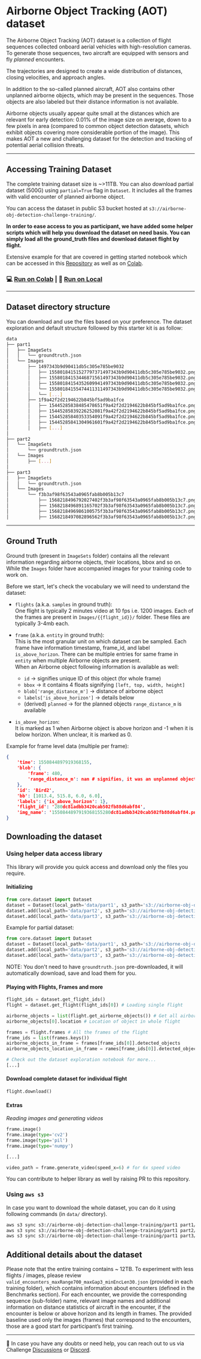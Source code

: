 # Airborne Object Tracking (AOT) dataset

The Airborne Object Tracking (AOT) dataset is a collection of flight sequences collected onboard aerial vehicles with high-resolution cameras. To generate those sequences, two aircraft are equipped with sensors and fly _planned_ encounters.

The trajectories are designed to create a wide distribution of distances, closing velocities, and approach angles. 

In addition to the so-called planned aircraft, AOT also contains other unplanned airborne objects, which may be present in the sequences.
Those objects are also labeled but their distance information is not available.

Airborne objects usually appear quite small at the distances which are relevant for early detection: 0.01% of the image size on average, down to a few pixels in area (compared to common object detection datasets, which exhibit objects covering more considerable portion of the image). This makes AOT a new and challenging dataset for the detection and tracking of potential aerial collision threats. 


------

## Accessing Training Dataset

The complete training dataset size is ~>11TB.
You can also download partial dataset (500G) using `partial=True` flag in `Dataset`. It includes all the frames with valid encounter of planned airborne object.

You can access the dataset in public S3 bucket hosted at `s3://airborne-obj-detection-challenge-training/`.

**In order to ease access to you as participant, we have added some helper scripts which will help you download the dataset on need basis.
You can simply load all the ground_truth files and download dataset flight by flight.**

Extensive example for that are covered in getting started notebook which can be accessed in this [Repository](/-/blob/master/data/dataset-playground.ipynb) as well as on [Colab](https://colab.research.google.com/drive/1B5Gevpg6GIlfMRRfiG79V8Foz13_ncUr).

### 💻 **[Run on Colab](https://colab.research.google.com/drive/1B5Gevpg6GIlfMRRfiG79V8Foz13_ncUr) | 💪 [Run on Local](/-/blob/master/data/dataset-playground.ipynb)**

------

## Dataset directory structure

You can download and use the files based on your preference. The dataset exploration and default structure followed by this starter kit is as follow:

```bash
data
├── part1
│   ├── ImageSets
│   │   └── groundtruth.json
│   └── Images
│       ├── 1497343b9d90411db5c305e785be9032
│       │   ├── 15580184151527797371497343b9d90411db5c305e785be9032.png
│       │   ├── 15580184153446871561497343b9d90411db5c305e785be9032.png
│       │   ├── 15580184154352609941497343b9d90411db5c305e785be9032.png
│       │   └── 15580184155474411311497343b9d90411db5c305e785be9032.png
│       │   └── [...]
│       ├── 1f9a42f2d2194622b845bf5ad9ba1fce
│       │   ├── 15445285838485478651f9a42f2d2194622b845bf5ad9ba1fce.png
│       │   ├── 15445285839226252081f9a42f2d2194622b845bf5ad9ba1fce.png
│       │   ├── 15445285840353354091f9a42f2d2194622b845bf5ad9ba1fce.png
│       │   ├── 15445285841304961601f9a42f2d2194622b845bf5ad9ba1fce.png
│       │   ├── [...]
│  
├── part2
│   └── ImageSets
│       └── groundtruth.json
│   └── Images
│       ├── [...]
│  
├── part3
│   ├── ImageSets
│   │   └── groundtruth.json
│   └── Images
│       └── f3b3af98f63543a0965fab8b005b13c7
│           ├── 1568218496792027402f3b3af98f63543a0965fab8b005b13c7.png
│           ├── 1568218496891165702f3b3af98f63543a0965fab8b005b13c7.png
│           ├── 1568218496986100575f3b3af98f63543a0965fab8b005b13c7.png
│           ├── 1568218497082896562f3b3af98f63543a0965fab8b005b13c7.png
```

-------

## Ground Truth

Ground truth (present in `ImageSets` folder) contains all the relevant information regarding airborne objects, their locations, bbox and so on.
While the `Images` folder have accompanied images for your training code to work on.

Before we start, let's check the vocabulary we will need to understand the dataset:

* `flights` (a.k.a. `samples` in ground truth):<br>
  One flight is typically 2 minutes video at 10 fps i.e. 1200 images. Each of the frames are present in `Images/{{flight_id}}/` folder. These files are typically 3-4mb each.


* `frame` (a.k.a. `entity` in ground truth):<br>
  This is the most granular unit on which dataset can be sampled. Each frame have information timestamp, frame_id, and label `is_above_horizon`.
  There can be multiple entries for same frame in `entity` when multiple Airborne objects are present.<br>
  When an Airborne object following information is available as well:
  - `id` -> signifies unique ID of this object (for whole frame)
  - `bbox` -> it contains 4 floats signifying `[left, top, width, height]`
  - `blob['range_distance_m']` -> distance of airborne object
  - `labels['is_above_horizon']` -> details below
  - (derived) `planned` -> for the planned objects `range_distance_m` is available
    

* `is_above_horizon`:<br>
  It is marked as 1 when Airborne object is above horizon and -1 when it is below horizon. When unclear, it is marked as 0.

Example for frame level data (multiple per frame):

```json
{
    'time': 1550844897919368155,
    'blob': {
        'frame': 480,
        'range_distance_m': nan # signifies, it was an unplanned object
    },
    'id': 'Bird2',
    'bb': [1013.4, 515.8, 6.0, 6.0],
    'labels': {'is_above_horizon': 1},
    'flight_id': '280dc81adbb3420cab502fb88d6abf84',
    'img_name': '1550844897919368155280dc81adbb3420cab502fb88d6abf84.png'
}
```

## Downloading the dataset

### Using helper data access library

This library will provide you quick access and download only the files you require.

#### Initializing

```python
from core.dataset import Dataset
dataset = Dataset(local_path='data/part1', s3_path='s3://airborne-obj-detection-challenge-training/part1/', prefix='part1')
dataset.add(local_path='data/part2', s3_path='s3://airborne-obj-detection-challenge-training/part2/', prefix='part2')
dataset.add(local_path='data/part3', s3_path='s3://airborne-obj-detection-challenge-training/part3/', prefix='part3')
```

Example for partial dataset:
```python
from core.dataset import Dataset
dataset = Dataset(local_path='data/part1', s3_path='s3://airborne-obj-detection-challenge-training/part1/', prefix='part1', partial=True)
dataset.add(local_path='data/part2', s3_path='s3://airborne-obj-detection-challenge-training/part2/', prefix='part2', partial=True)
dataset.add(local_path='data/part3', s3_path='s3://airborne-obj-detection-challenge-training/part3/', prefix='part3', partial=True)
```

NOTE: You don't need to have `groundtruth.json` pre-downloaded, it will automatically download, save and load them for you.

#### Playing with Flights, Frames and more

```python
flight_ids = dataset.get_flight_ids()
flight = dataset.get_flight(flight_ids[0]) # Loading single flight

airborne_objects = list(flight.get_airborne_objects()) # Get all airborne objects
airborne_objects[0].location # Location of object in whole flight

frames = flight.frames # All the frames of the flight
frame_ids = list(frames.keys()) 
airborne_objects_in_frame = frames[frame_ids[0]].detected_objects
airborne_objects_location_in_frame = rames[frame_ids[0]].detected_object_locations

# Check out the dataset exploration notebook for more...
[...]
```

#### Download complete dataset for individual flight 
```python
flight.download()
```

#### Extras

_Reading images and generating videos_

```python
frame.image()
frame.image(type='cv2')
frame.image(type='pil')
frame.image(type='numpy')

[...]

video_path = frame.generate_video(speed_x=6) # for 6x speed video
```

You can contribute to helper library as well by raising PR to this repository.

### Using `aws s3`

In case you want to download the whole dataset, you can do it using following commands (in `data/` directory).

```bash
aws s3 sync s3://airborne-obj-detection-challenge-training/part1 part1/ --no-sign-request
aws s3 sync s3://airborne-obj-detection-challenge-training/part1 part2/ --no-sign-request
aws s3 sync s3://airborne-obj-detection-challenge-training/part1 part3/ --no-sign-request
```

## Additional details about the dataset

Please note that the entire training contains ~ 12TB. To experiment with less flights / images, please review `valid_encounters_maxRange700_maxGap3_minEncLen30.json` (provided in each training folder), which contains information about encounters (defined in the Benchmarks section). For each encounter, we provide the corresponding sequence (sub-folder) name, relevant image names and additional information on distance statistics of aircraft in the encounter, if the encounter is below or above horizon and its length in frames. The provided baseline used only the images (frames) that correspond to the encounters, those are a good start for participant’s first training.

-----

👋 In case you have any doubts or need help, you can reach out to us via Challenge [Discussions](https://www.aicrowd.com/challenges/airborne-object-tracking-challenge/discussion) or [Discord](https://discord.gg/BT9uegr).
